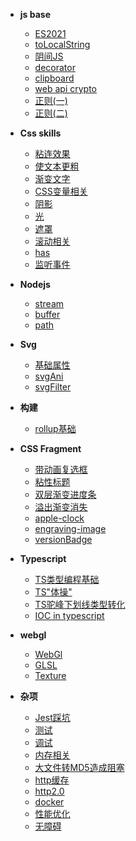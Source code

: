 <!-- docs/_sidebar.md -->
+ **js base**
  - [ES2021](./ecmascript/es2021.md)
  - [toLocalString](./base/toLocalString.md)
  - [阴间JS](./base/阴间js.md)
  - [decorator](./base/decorator.md)
  - [clipboard](./base/copy2Clipboard.md)
  - [web api crypto](./base/web-crypto-api.md)
  - [正则(一)](./base/regex-base.md)
  - [正则(二)](./base/regex-position.md)
+ **Css skills**
  - [粘连效果](cssSkills/gooey-effect.md)
  - [使文本更粗](cssSkills/makeFontBolder.md)
  - [渐变文字](cssSkills/渐变文字.md)
  - [CSS变量相关](cssSkills/variable&property.md)
  - [阴影](cssSkills/boxShadow.md)
  - [光](cssSkills/light.md)
  - [遮罩](cssSkills/mask.md)
  - [滚动相关](cssSkills/滚动相关css属性.md)
  - [has](cssSkills/has伪类.md)
  - [监听事件](cssSkills/css事件监听.md)
+ **Nodejs**
  - [stream](nodejs/nodejs-stream.md)
  - [buffer](nodejs/nodejs-buffer.md)
  - [path](nodejs/nodejs-path.md)
+ **Svg**
  - [基础属性](svg/svg.md)
  - [svgAni](svg/svgAni.md)
  - [svgFilter](svg/svgFilter.md)

+ **构建**
  - [rollup基础](engineer/rollup.md)
+ **CSS Fragment**
  - [带动画复选框](cssFragment/checkbox.md)
  - [粘性标题](cssFragment/stickyTitle.md)
  - [双层渐变进度条](cssFragment/gradientProgress.md)
  - [溢出渐变消失](cssFragment/overflowDisappear.md)
  - [apple-clock](cssFragment/apple-clock.md)
  - [engraving-image](cssFragment/engraving-image.md)
  - [versionBadge](cssFragment/versionBadge.md)
+ **Typescript**
  - [TS类型编程基础](typescript/tsBaseGym.md)
  - [TS"体操"](typescript/tsGymnastics.md)
  - [TS驼峰下划线类型转化](typescript/tsHump2Underline.md)
  - [IOC in typescript](typescript/typescriptIOC.md)
+ **webgl**
  - [WebGl](webgl/webgl.md)
  - [GLSL](webgl/GLSL.md)
  - [Texture](webgl/texture.md)
+ **杂项**
  - [Jest踩坑](./test/jest.md)
  - [测试](./test/unit-test.md)
  - [调试](./debug.md)
  - [内存相关](./base/内存相关.md)
  - [大文件转MD5造成阻塞](others/largeFile2md5BlockDom.md)
  - [http缓存](./base/http缓存.md)
  - [http2.0](./base/http2.0.md)
  - [docker](./others/docker.md)
  - [性能优化](./base/性能优化.md)
  - [无障碍](./others/无障碍.md)


